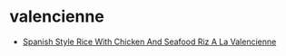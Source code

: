 # valencienne

 * [Spanish Style Rice With Chicken And Seafood Riz A La Valencienne](../index/s/spanish-style-rice-with-chicken-and-seafood-riz-a-la-valencienne-104789.json)
